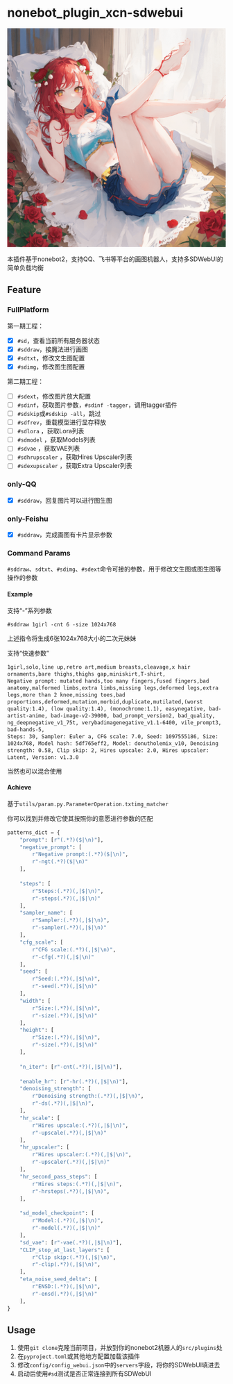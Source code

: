 # nonebot_plugin_xcn-sdwebui

![banner](/cache/download/example.png)

本插件基于nonebot2，支持QQ、飞书等平台的画图机器人，支持多SDWebUI的简单负载均衡

## Feature

### FullPlatform

第一期工程：

- [x] `#sd`，查看当前所有服务器状态
- [x] `#sddraw`，接魔法进行画图
- [x] `#sdtxt`，修改文生图配置
- [x] `#sdimg`，修改图生图配置

第二期工程：

- [ ] `#sdext`，修改图片放大配置
- [ ] `#sdinf`，获取图片参数，`#sdinf -tagger`，调用tagger插件
- [ ] `#sdskip`或`#sdskip -all`，跳过
- [ ] `#sdfrev`，重载模型进行显存释放
- [ ] `#sdlora` ，获取Lora列表
- [ ] `#sdmodel` ，获取Models列表
- [ ] `#sdvae` ，获取VAE列表
- [ ] `#sdhrupscaler` ，获取Hires Upscaler列表
- [ ] `#sdexupscaler` ，获取Extra Upscaler列表

### only-QQ

- [x] `#sddraw`，回复图片可以进行图生图

### only-Feishu

- [x] `#sddraw`，完成画图有卡片显示参数

### Command Params

`#sddraw`、`sdtxt`、`#sdimg`、`#sdext`命令可接的参数，用于修改文生图或图生图等操作的参数

#### Example

支持“-”系列参数

```
#sddraw 1girl -cnt 6 -size 1024x768
```

上述指令将生成6张1024x768大小的二次元妹妹

支持“快速参数”

```
1girl,solo,line up,retro art,medium breasts,cleavage,x hair ornaments,bare thighs,thighs gap,miniskirt,T-shirt,
Negative prompt: mutated hands,too many fingers,fused fingers,bad anatomy,malformed limbs,extra limbs,missing legs,deformed legs,extra legs,more than 2 knee,missing toes,bad proportions,deformed,mutation,morbid,duplicate,mutilated,(worst quality:1.4), (low quality:1.4), (monochrome:1.1), easynegative, bad-artist-anime, bad-image-v2-39000, bad_prompt_version2, bad_quality, ng_deepnegative_v1_75t, verybadimagenegative_v1.1-6400, vile_prompt3, bad-hands-5,
Steps: 30, Sampler: Euler a, CFG scale: 7.0, Seed: 1097555186, Size: 1024x768, Model hash: 5df765eff2, Model: donutholemix_v10, Denoising strength: 0.58, Clip skip: 2, Hires upscale: 2.0, Hires upscaler: Latent, Version: v1.3.0
```

当然也可以混合使用

#### Achieve

基于`utils/param.py.ParameterOperation.txtimg_matcher`

你可以找到并修改它使其按照你的意愿进行参数的匹配

```python
patterns_dict = {
    "prompt": [r"(.*?)($|\n)"],
    "negative_prompt": [
        r"Negative prompt:(.*?)($|\n)", 
        r"-ngt(.*?)($|\n)"
    ],

    "steps": [
        r"Steps:(.*?)(,|$|\n)", 
        r"-steps(.*?)(,|$|\n)"
    ],
    "sampler_name": [
        r"Sampler:(.*?)(,|$|\n)", 
        r"-sampler(.*?)(,|$|\n)"
    ],
    "cfg_scale": [
        r"CFG scale:(.*?)(,|$|\n)", 
        r"-cfg(.*?)(,|$|\n)"
    ],
    "seed": [
        r"Seed:(.*?)(,|$|\n)", 
        r"-seed(.*?)(,|$|\n)"
    ],
    "width": [
        r"Size:(.*?)(,|$|\n)", 
        r"-size(.*?)(,|$|\n)"
    ],
    "height": [
        r"Size:(.*?)(,|$|\n)", 
        r"-size(.*?)(,|$|\n)"
    ],

    "n_iter": [r"-cnt(.*?)(,|$|\n)"],

    "enable_hr": [r"-hr(.*?)(,|$|\n)"],
    "denoising_strength": [
        r"Denoising strength:(.*?)(,|$|\n)",
        r"-ds(.*?)(,|$|\n)",
    ],
    "hr_scale": [
        r"Hires upscale:(.*?)(,|$|\n)", 
        r"-upscale(.*?)(,|$|\n)"
    ],
    "hr_upscaler": [
        r"Hires upscaler:(.*?)(,|$|\n)", 
        r"-upscaler(.*?)(,|$|\n)"
    ],
    "hr_second_pass_steps": [
        r"Hires steps:(.*?)(,|$|\n)",
        r"-hrsteps(.*?)(,|$|\n)",
    ],

    "sd_model_checkpoint": [
        r"Model:(.*?)(,|$|\n)", 
        r"-model(.*?)(,|$|\n)"
    ],
    "sd_vae": [r"-vae(.*?)(,|$|\n)"],
    "CLIP_stop_at_last_layers": [
        r"Clip skip:(.*?)(,|$|\n)",
        r"-clip(.*?)(,|$|\n)",
    ],
    "eta_noise_seed_delta": [
        r"ENSD:(.*?)(,|$|\n)", 
        r"-ensd(.*?)(,|$|\n)"
    ],
}
```

## Usage

1. 使用`git clone`克隆当前项目，并放到你的nonebot2机器人的`src/plugins`处
2. 在`pyproject.toml`或其他地方配置加载该插件
3. 修改`config/config_webui.json`中的`servers`字段，将你的SDWebUI填进去
4. 启动后使用`#sd`测试是否正常连接到所有SDWebUI